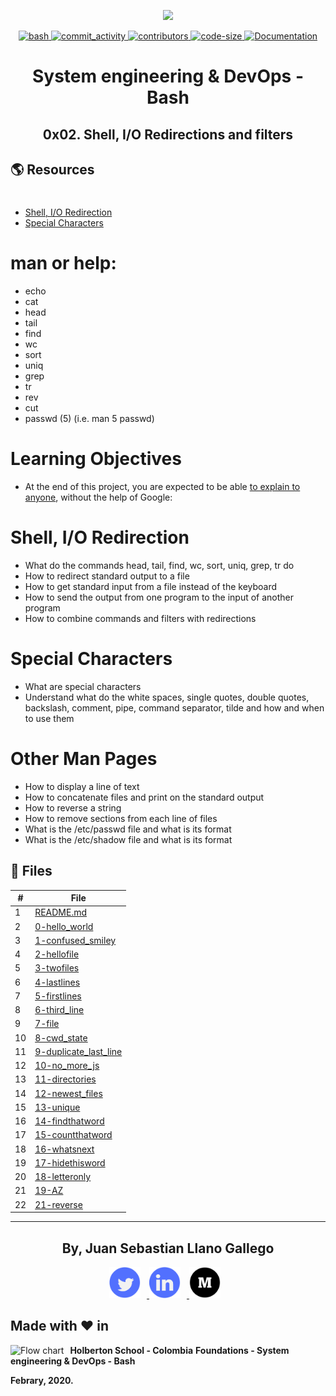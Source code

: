 <p align="center">
     <p align="center">
          <img src="https://www.holbertonschool.com/holberton-logo.png" width="360"/>
     </p>
     <p align="center">
          <a href="https://github.com/ellerbrock/open-source-badges/">
               <img alt="bash" src="https://badges.frapsoft.com/bash/v1/bash.png?v=103" target="_blank" />
          </a>
          <a href="https://github.com/llanojs/holberton-system_engineering-devops/commits/master">
               <img alt="commit_activity" src="https://img.shields.io/github/commit-activity/y/llanojs/holberton-system_engineering-devops" target="_blank" />
          </a>
          <a href="https://github.com/llanojs/holberton-system_engineering-devops/graphs/contributors">
               <img alt="contributors" src="https://img.shields.io/github/contributors/llanojs/holberton-system_engineering-devops" target="_blank" />
          </a>
          <a href="https://github.com/llanojs/holberton-system_engineering-devops" target="_blank">
               <img alt="code-size" src="https://img.shields.io/github/languages/code-size/llanojs/holberton-system_engineering-devops" />
          </a>
          <a href="https://github.com/llanojs/holberton-system_engineering-devops" target="_blank">
               <img alt="Documentation" src="https://img.shields.io/badge/documentation-yes-brightgreen.svg" />
          </a>
     </p>
</p>

<h1 align="center">System engineering & DevOps - Bash </h1>
<h2 align="center">0x02. Shell, I/O Redirections and filters </h2>

## :earth_americas: Resources  
# 
* [Shell, I/O Redirection](http://linuxcommand.org/lc3_lts0070.php)
* [Special Characters](http://mywiki.wooledge.org/BashGuide/SpecialCharacters)

# man or help:

* echo
* cat
* head
* tail
* find
* wc
* sort
* uniq
* grep
* tr
* rev
* cut
* passwd (5) (i.e. man 5 passwd)

# Learning Objectives

* At the end of this project, you are expected to be able [to explain to anyone](https://fs.blog/2012/04/feynman-technique/), without the help of Google:
# Shell, I/O Redirection

* What do the commands head, tail, find, wc, sort, uniq, grep, tr do
* How to redirect standard output to a file
* How to get standard input from a file instead of the keyboard
* How to send the output from one program to the input of another program
* How to combine commands and filters with redirections

# Special Characters

* What are special characters
* Understand what do the white spaces, single quotes, double quotes, backslash, comment, pipe, command separator, tilde and how and when to use them

# Other Man Pages

* How to display a line of text
* How to concatenate files and print on the standard output
* How to reverse a string
* How to remove sections from each line of files
* What is the /etc/passwd file and what is its format
* What is the /etc/shadow file and what is its format



## :memo: Files 
#|File
---|---
1|[README.md](./README.md) 
2|[0-hello_world](./0-hello_world)
3|[1-confused_smiley ](./1-confused_smiley )
4|[2-hellofile](./2-hellofile)
5|[3-twofiles](./3-twofiles)
6|[4-lastlines](./4-lastlines)
7|[5-firstlines](./5-firstlines)
8|[6-third_line](./6-third_line)
9|[7-file](./7-file)
10|[8-cwd_state](./8-cwd_state)
11|[9-duplicate_last_line](./9-duplicate_last_line)
12|[10-no_more_js](./10-no_more_js)
13|[11-directories](./11-directories)
14|[12-newest_files](./12-newest_files)
15|[13-unique](./13-unique)
16|[14-findthatword](./14-findthatword)
17|[15-countthatword](./15-countthatword)
18|[16-whatsnext](./16-whatsnext)
19|[17-hidethisword](./17-hidethisword)
20|[18-letteronly](./18-letteronly)
21|[19-AZ ](./19-AZ )
22|[21-reverse](./21-reverse)

---

<p align="center">
    <h2 align="center">By, Juan Sebastian Llano Gallego</h2>
      <p align="center">
        <a href="https://twitter.com/llanoJS" target="_blank">
            <img alt="twitter_page" src="https://raw.githubusercontent.com/EckoJuan/Readme_template/master/images/twitter.png" style="float: center; margin-right: 10px" height="50" width="50">
        </a>
        <a href="https://www.linkedin.com/in/juansllano/" target="_blank">
            <img alt="linkedin_page" src="https://raw.githubusercontent.com/EckoJuan/Readme_template/master/images/linkedin.png" style="float: center; margin-right: 10px" height="50"  width="50">
        </a>
        <a href="https://medium.com/@juanllano93" target="_blank">
            <img alt="medium_page" src="https://raw.githubusercontent.com/EckoJuan/Readme_template/master/images/medium.png" style="float: center; margin-right: 10px" height="50" width="50">
        </a>
      </p>
</p>

## Made with :heart: in
<img src="https://www.holbertonschool.com/holberton-logo.png"
     alt="Flow chart"
     style="float: left; margin-right: 10px;">

**Holberton School - Colombia**
**Foundations - System engineering & DevOps - Bash**

**Febrary, 2020.**

